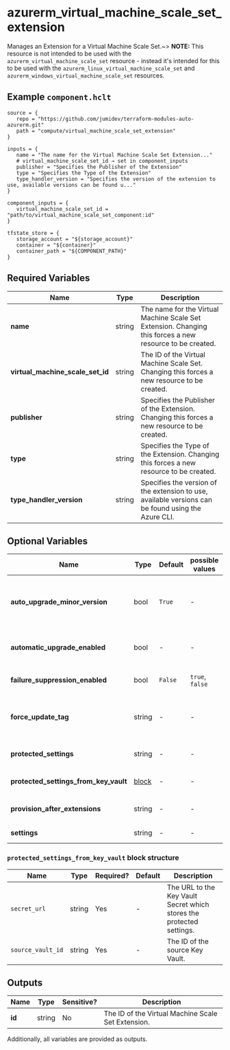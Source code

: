 # azurerm_virtual_machine_scale_set_extension

Manages an Extension for a Virtual Machine Scale Set.~> **NOTE:** This resource is not intended to be used with the `azurerm_virtual_machine_scale_set` resource - instead it's intended for this to be used with the `azurerm_linux_virtual_machine_scale_set` and `azurerm_windows_virtual_machine_scale_set` resources.

## Example `component.hclt`

```hcl
source = {
   repo = "https://github.com/jumidev/terraform-modules-auto-azurerm.git"   
   path = "compute/virtual_machine_scale_set_extension"   
}

inputs = {
   name = "The name for the Virtual Machine Scale Set Extension..."   
   # virtual_machine_scale_set_id → set in component_inputs
   publisher = "Specifies the Publisher of the Extension"   
   type = "Specifies the Type of the Extension"   
   type_handler_version = "Specifies the version of the extension to use, available versions can be found u..."   
}

component_inputs = {
   virtual_machine_scale_set_id = "path/to/virtual_machine_scale_set_component:id"   
}

tfstate_store = {
   storage_account = "${storage_account}"   
   container = "${container}"   
   container_path = "${COMPONENT_PATH}"   
}

```

## Required Variables

| Name | Type |  Description |
| ---- | --------- |  ----------- |
| **name** | string |  The name for the Virtual Machine Scale Set Extension. Changing this forces a new resource to be created. | 
| **virtual_machine_scale_set_id** | string |  The ID of the Virtual Machine Scale Set. Changing this forces a new resource to be created. | 
| **publisher** | string |  Specifies the Publisher of the Extension. Changing this forces a new resource to be created. | 
| **type** | string |  Specifies the Type of the Extension. Changing this forces a new resource to be created. | 
| **type_handler_version** | string |  Specifies the version of the extension to use, available versions can be found using the Azure CLI. | 

## Optional Variables

| Name | Type |  Default  |  possible values |  Description |
| ---- | --------- |  ----------- | ----------- | ----------- |
| **auto_upgrade_minor_version** | bool |  `True`  |  -  |  Should the latest version of the Extension be used at Deployment Time, if one is available? This won't auto-update the extension on existing installation. Defaults to `true`. | 
| **automatic_upgrade_enabled** | bool |  -  |  -  |  Should the Extension be automatically updated whenever the Publisher releases a new version of this VM Extension? | 
| **failure_suppression_enabled** | bool |  `False`  |  `true`, `false`  |  Should failures from the extension be suppressed? Possible values are `true` or `false`. Defaults to `false`. | 
| **force_update_tag** | string |  -  |  -  |  A value which, when different to the previous value can be used to force-run the Extension even if the Extension Configuration hasn't changed. | 
| **protected_settings** | string |  -  |  -  |  A JSON String which specifies Sensitive Settings (such as Passwords) for the Extension. | 
| **protected_settings_from_key_vault** | [block](#protected_settings_from_key_vault-block-structure) |  -  |  -  |  A `protected_settings_from_key_vault` block. | 
| **provision_after_extensions** | string |  -  |  -  |  An ordered list of Extension names which this should be provisioned after. | 
| **settings** | string |  -  |  -  |  A JSON String which specifies Settings for the Extension. | 

### `protected_settings_from_key_vault` block structure

| Name | Type | Required? | Default | Description |
| ---- | ---- | --------- | ------- | ----------- |
| `secret_url` | string | Yes | - | The URL to the Key Vault Secret which stores the protected settings. |
| `source_vault_id` | string | Yes | - | The ID of the source Key Vault. |



## Outputs

| Name | Type | Sensitive? | Description |
| ---- | ---- | --------- | --------- |
| **id** | string | No  | The ID of the Virtual Machine Scale Set Extension. | 

Additionally, all variables are provided as outputs.
